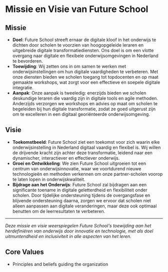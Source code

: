 # Missie en Visie van Future School

## Missie
- **Doel**: Future School streeft ernaar de digitale kloof in het onderwijs te dichten door scholen te voorzien van hoogopgeleide leraren en uitgebreide digitale transformatiediensten. Ons doel is om een vlotte overgang naar digitale en flexibele onderwijsomgevingen in Nederland te bevorderen.
- **Toewijding**: Wij zetten ons in om samen te werken met onderwijsinstellingen om hun digitale vaardigheden te verbeteren. Met onze diensten bieden we scholen toegang tot topdocenten en op maat gemaakte workshops, wat zorgt voor een effectieve en soepele digitale integratie.
- **Aanpak**: Onze aanpak is tweeledig: enerzijds bieden we scholen deskundige leraren die vaardig zijn in digitale tools en agile methoden. Anderzijds verzorgen we workshops en advies op maat om scholen te begeleiden bij hun digitale transformatie, zodat ze goed uitgerust zijn om te excelleren in een digitaal georiënteerde onderwijsomgeving.

## Visie
- **Toekomstbeeld**: Future School ziet een toekomst voor zich waarin elke onderwijsinstelling in Nederland digitaal vaardig en flexibel is. Wij willen de drijvende kracht zijn achter deze transformatie, leidend naar een dynamischer, interactiever en effectiever onderwijs.
- **Groei en Ontwikkeling**: We zien Future School uitgroeien tot een centrum van onderwijsinnovatie, waar we voortdurend nieuwe technologieën en methoden verkennen om onze partner-scholen voorop te laten lopen in onderwijskwaliteit.
- **Bijdrage aan het Onderwijs**: Future School zal bijdragen aan een significante toename in digitale geletterdheid en flexibiliteit onder scholen. Door tijdelijke ondersteuning tijdens de overgangsfase en blijvende ondersteuning daarna, zorgen we ervoor dat scholen niet alleen aanpassen aan digitale veranderingen, maar deze ook optimaal benutten om de leerresultaten te verbeteren.

---

*Deze missie en visie weerspiegelen Future School's toewijding aan het herdefiniëren van onderwijs door innovatie en technologie, met als doel uitmuntendheid en inclusiviteit in alle aspecten van het leren.*

## Core Values
- Principles and beliefs guiding the organization
